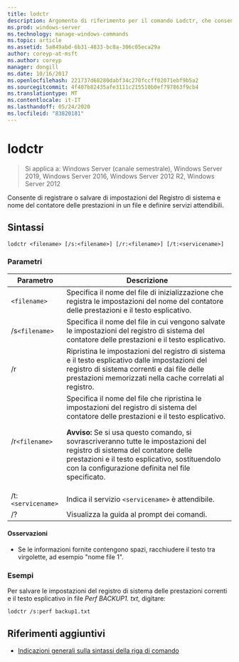 ```yaml
---
title: lodctr
description: Argomento di riferimento per il comando Lodctr, che consente di registrare o salvare il nome del contatore delle prestazioni e le impostazioni del registro di sistema in un file e designare servizi attendibili.
ms.prod: windows-server
ms.technology: manage-windows-commands
ms.topic: article
ms.assetid: 5a849abd-6b31-4833-bc8a-306c05eca29a
author: coreyp-at-msft
ms.author: coreyp
manager: dongill
ms.date: 10/16/2017
ms.openlocfilehash: 221737d68280dabf34c270fccff02071ebf9b5a2
ms.sourcegitcommit: 4f407b82435afe3111c215510b0ef797863f9cb4
ms.translationtype: MT
ms.contentlocale: it-IT
ms.lasthandoff: 05/24/2020
ms.locfileid: "83820181"
---
```

# <a name="lodctr"></a>lodctr

> Si applica a: Windows Server (canale semestrale), Windows Server 2019, Windows Server 2016, Windows Server 2012 R2, Windows Server 2012

Consente di registrare o salvare di impostazioni del Registro di sistema e nome del contatore delle prestazioni in un file e definire servizi attendibili.

## <a name="syntax"></a>Sintassi

```
lodctr <filename> [/s:<filename>] [/r:<filename>] [/t:<servicename>]
```

### <a name="parameters"></a>Parametri

| Parametro | Descrizione |
| --------- | ----------- |
| `<filename>` | Specifica il nome del file di inizializzazione che registra le impostazioni del nome del contatore delle prestazioni e il testo esplicativo. |
| /s`<filename>` | Specifica il nome del file in cui vengono salvate le impostazioni del registro di sistema del contatore delle prestazioni e il testo esplicativo. |
| /r | Ripristina le impostazioni del registro di sistema e il testo esplicativo dalle impostazioni del registro di sistema correnti e dai file delle prestazioni memorizzati nella cache correlati al registro. |
| /r`<filename>` | Specifica il nome del file che ripristina le impostazioni del registro di sistema del contatore delle prestazioni e il testo esplicativo.<p>**Avviso:** Se si usa questo comando, si sovrascriveranno tutte le impostazioni del registro di sistema del contatore delle prestazioni e il testo esplicativo, sostituendolo con la configurazione definita nel file specificato. |
| /t:`<servicename>` | Indica il servizio `<servicename>` è attendibile. |
| /? | Visualizza la guida al prompt dei comandi. |

#### <a name="remarks"></a>Osservazioni

- Se le informazioni fornite contengono spazi, racchiudere il testo tra virgolette, ad esempio "nome file 1".

### <a name="examples"></a>Esempi

Per salvare le impostazioni del registro di sistema delle prestazioni correnti e il testo esplicativo in file *Perf BACKUP1. txt*, digitare:

```
lodctr /s:perf backup1.txt
```

## <a name="additional-references"></a>Riferimenti aggiuntivi

- [Indicazioni generali sulla sintassi della riga di comando](command-line-syntax-key.md)

